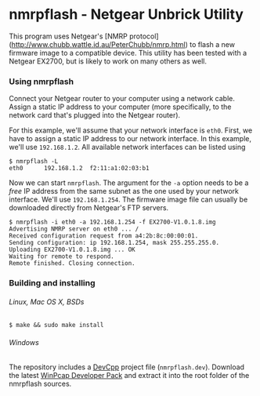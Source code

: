 nmrpflash - Netgear Unbrick Utility
====================================

This program uses Netgear's [NMRP protocol]
(http://www.chubb.wattle.id.au/PeterChubb/nmrp.html)
to flash a new firmware image to a compatible device. This utility has been
tested with a Netgear EX2700, but is likely to work on many others as well.

### Using nmrpflash

Connect your Netgear router to your computer using a network cable.
Assign a static IP address to your computer (more specifically, to 
the network card that's plugged into the Netgear router).


For this example, we'll assume that your network interface is `eth0`.
First, we have to assign a static IP address to our network interface.
In this example, we'll use `192.168.1.2`. All available network interfaces 
can be listed using

````
$ nmrpflash -L
eth0      192.168.1.2  f2:11:a1:02:03:b1
````

Now we can start `nmrpflash`. The argument for the `-a` option needs
to be a *free* IP address from the same subnet as the one used by your
network interface. We'll use `192.168.1.254`. The firmware image file
can usually be downloaded directly from Netgear's FTP servers.

````
$ nmrpflash -i eth0 -a 192.168.1.254 -f EX2700-V1.0.1.8.img
Advertising NMRP server on eth0 ... /
Received configuration request from a4:2b:8c:00:00:01.
Sending configuration: ip 192.168.1.254, mask 255.255.255.0.
Uploading EX2700-V1.0.1.8.img ... OK
Waiting for remote to respond.
Remote finished. Closing connection.
````

### Building and installing
###### Linux, Mac OS X, BSDs

````
$ make && sudo make install
````

###### Windows

The repository includes a 
[DevCpp](http://sourceforge.net/projects/orwelldevcpp/)
project file (`nmrpflash.dev`). Download the latest 
[WinPcap Developer Pack](http://www.winpcap.org/devel.htm) 
and extract it into the root folder of the nmrpflash sources.

